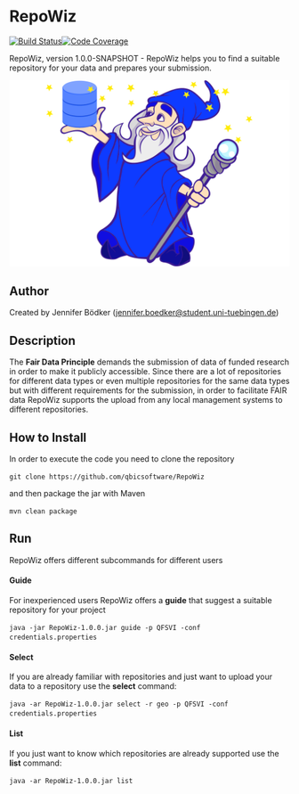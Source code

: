 # RepoWiz

[![Build Status](https://travis-ci.com/qbicsoftware/repowiz.svg?branch=development)](https://travis-ci.com/qbicsoftware/repowiz)[![Code Coverage]( https://codecov.io/gh/qbicsoftware/repowiz/branch/development/graph/badge.svg)](https://codecov.io/gh/qbicsoftware/repowiz)

RepoWiz, version 1.0.0-SNAPSHOT - RepoWiz helps you to find a suitable repository for your data and prepares your submission.

![wizard](./docs/wizard_repo.png)

## Author
Created by Jennifer Bödker (jennifer.boedker@student.uni-tuebingen.de)
 
## Description

The **__Fair Data Principle__** demands the submission of data of funded research in order to make it publicly accessible. 
Since there are a lot of repositories for different data types or even multiple repositories for the same data types but with different requirements for the submission, 
in order to facilitate FAIR data RepoWiz supports the upload from any local management systems to different repositories.

## How to Install
In order to execute the code you need to clone the repository

```git clone https://github.com/qbicsoftware/RepoWiz```

and then package the jar with Maven

```mvn clean package```

## Run

RepoWiz offers different subcommands for different users


#### Guide
For inexperienced users RepoWiz offers a __guide__ that suggest a suitable repository for your project

```java -jar RepoWiz-1.0.0.jar guide -p QFSVI -conf credentials.properties```

#### Select
If you are already familiar with repositories and just want to upload your data to a repository use the __select__ command:

```java -ar RepoWiz-1.0.0.jar select -r geo -p QFSVI -conf credentials.properties```

#### List
If you just want to know which repositories are already supported use the __list__ command:

```java -ar RepoWiz-1.0.0.jar list```
